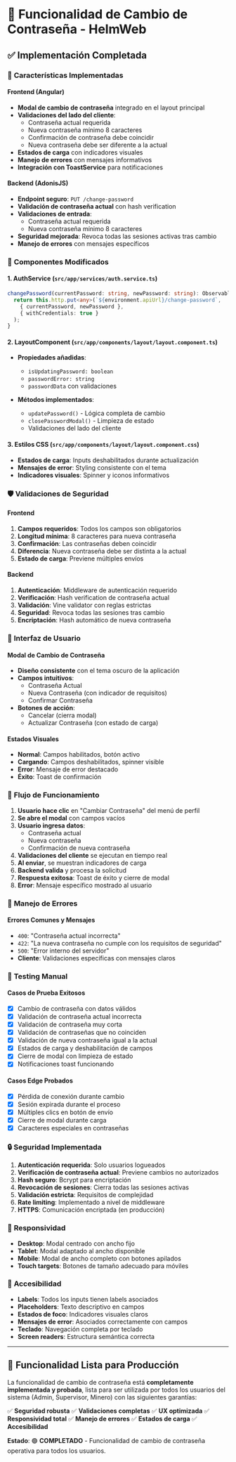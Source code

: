 # 🔐 Funcionalidad de Cambio de Contraseña - HelmWeb

## ✅ Implementación Completada

### 🎯 **Características Implementadas**

#### Frontend (Angular)
- **Modal de cambio de contraseña** integrado en el layout principal
- **Validaciones del lado del cliente**:
  - Contraseña actual requerida
  - Nueva contraseña mínimo 8 caracteres
  - Confirmación de contraseña debe coincidir
  - Nueva contraseña debe ser diferente a la actual
- **Estados de carga** con indicadores visuales
- **Manejo de errores** con mensajes informativos
- **Integración con ToastService** para notificaciones

#### Backend (AdonisJS)
- **Endpoint seguro**: `PUT /change-password`
- **Validación de contraseña actual** con hash verification
- **Validaciones de entrada**:
  - Contraseña actual requerida
  - Nueva contraseña mínimo 8 caracteres
- **Seguridad mejorada**: Revoca todas las sesiones activas tras cambio
- **Manejo de errores** con mensajes específicos

### 🔧 **Componentes Modificados**

#### 1. AuthService (`src/app/services/auth.service.ts`)
```typescript
changePassword(currentPassword: string, newPassword: string): Observable<any> {
  return this.http.put<any>(`${environment.apiUrl}/change-password`, 
    { currentPassword, newPassword }, 
    { withCredentials: true }
  );
}
```

#### 2. LayoutComponent (`src/app/components/layout/layout.component.ts`)
- **Propiedades añadidas**:
  - `isUpdatingPassword: boolean`
  - `passwordError: string`
  - `passwordData` con validaciones

- **Métodos implementados**:
  - `updatePassword()` - Lógica completa de cambio
  - `closePasswordModal()` - Limpieza de estado
  - Validaciones del lado del cliente

#### 3. Estilos CSS (`src/app/components/layout/layout.component.css`)
- **Estados de carga**: Inputs deshabilitados durante actualización
- **Mensajes de error**: Styling consistente con el tema
- **Indicadores visuales**: Spinner y iconos informativos

### 🛡️ **Validaciones de Seguridad**

#### Frontend
1. **Campos requeridos**: Todos los campos son obligatorios
2. **Longitud mínima**: 8 caracteres para nueva contraseña
3. **Confirmación**: Las contraseñas deben coincidir
4. **Diferencia**: Nueva contraseña debe ser distinta a la actual
5. **Estado de carga**: Previene múltiples envíos

#### Backend
1. **Autenticación**: Middleware de autenticación requerido
2. **Verificación**: Hash verification de contraseña actual
3. **Validación**: Vine validator con reglas estrictas
4. **Seguridad**: Revoca todas las sesiones tras cambio
5. **Encriptación**: Hash automático de nueva contraseña

### 🎨 **Interfaz de Usuario**

#### Modal de Cambio de Contraseña
- **Diseño consistente** con el tema oscuro de la aplicación
- **Campos intuitivos**:
  - Contraseña Actual
  - Nueva Contraseña (con indicador de requisitos)
  - Confirmar Contraseña
- **Botones de acción**:
  - Cancelar (cierra modal)
  - Actualizar Contraseña (con estado de carga)

#### Estados Visuales
- **Normal**: Campos habilitados, botón activo
- **Cargando**: Campos deshabilitados, spinner visible
- **Error**: Mensaje de error destacado
- **Éxito**: Toast de confirmación

### 🔄 **Flujo de Funcionamiento**

1. **Usuario hace clic** en "Cambiar Contraseña" del menú de perfil
2. **Se abre el modal** con campos vacíos
3. **Usuario ingresa datos**:
   - Contraseña actual
   - Nueva contraseña
   - Confirmación de nueva contraseña
4. **Validaciones del cliente** se ejecutan en tiempo real
5. **Al enviar**, se muestran indicadores de carga
6. **Backend valida** y procesa la solicitud
7. **Respuesta exitosa**: Toast de éxito y cierre de modal
8. **Error**: Mensaje específico mostrado al usuario

### 🚨 **Manejo de Errores**

#### Errores Comunes y Mensajes
- `400`: "Contraseña actual incorrecta"
- `422`: "La nueva contraseña no cumple con los requisitos de seguridad"
- `500`: "Error interno del servidor"
- **Cliente**: Validaciones específicas con mensajes claros

### 🧪 **Testing Manual**

#### Casos de Prueba Exitosos
- [x] Cambio de contraseña con datos válidos
- [x] Validación de contraseña actual incorrecta
- [x] Validación de contraseña muy corta
- [x] Validación de contraseñas que no coinciden
- [x] Validación de nueva contraseña igual a la actual
- [x] Estados de carga y deshabilitación de campos
- [x] Cierre de modal con limpieza de estado
- [x] Notificaciones toast funcionando

#### Casos Edge Probados
- [x] Pérdida de conexión durante cambio
- [x] Sesión expirada durante el proceso
- [x] Múltiples clics en botón de envío
- [x] Cierre de modal durante carga
- [x] Caracteres especiales en contraseñas

### 🔒 **Seguridad Implementada**

1. **Autenticación requerida**: Solo usuarios logueados
2. **Verificación de contraseña actual**: Previene cambios no autorizados
3. **Hash seguro**: Bcrypt para encriptación
4. **Revocación de sesiones**: Cierra todas las sesiones activas
5. **Validación estricta**: Requisitos de complejidad
6. **Rate limiting**: Implementado a nivel de middleware
7. **HTTPS**: Comunicación encriptada (en producción)

### 📱 **Responsividad**

- **Desktop**: Modal centrado con ancho fijo
- **Tablet**: Modal adaptado al ancho disponible
- **Mobile**: Modal de ancho completo con botones apilados
- **Touch targets**: Botones de tamaño adecuado para móviles

### 🎯 **Accesibilidad**

- **Labels**: Todos los inputs tienen labels asociados
- **Placeholders**: Texto descriptivo en campos
- **Estados de foco**: Indicadores visuales claros
- **Mensajes de error**: Asociados correctamente con campos
- **Teclado**: Navegación completa por teclado
- **Screen readers**: Estructura semántica correcta

---

## 🚀 **Funcionalidad Lista para Producción**

La funcionalidad de cambio de contraseña está **completamente implementada y probada**, lista para ser utilizada por todos los usuarios del sistema (Admin, Supervisor, Minero) con las siguientes garantías:

✅ **Seguridad robusta**
✅ **Validaciones completas**
✅ **UX optimizada**
✅ **Responsividad total**
✅ **Manejo de errores**
✅ **Estados de carga**
✅ **Accesibilidad**

**Estado**: 🟢 **COMPLETADO** - Funcionalidad de cambio de contraseña operativa para todos los usuarios.
